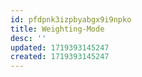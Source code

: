 ```yaml
---
id: pfdpnk3izpbyabgx9i9npko
title: Weighting-Mode
desc: ''
updated: 1719393145247
created: 1719393145247
---
```

